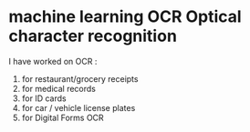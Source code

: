 # machine learning OCR Optical character recognition

I have worked on OCR :
1) for restaurant/grocery receipts
2) for medical records
3) for ID cards
4) for car / vehicle license plates
5) for Digital Forms OCR
